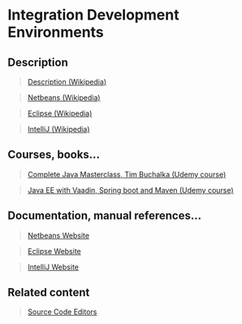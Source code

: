 # Integration Development Environments

## Description

>[Description (Wikipedia)](https://en.wikipedia.org/wiki/Integrated_development_environment)

>[Netbeans (Wikipedia)](https://en.wikipedia.org/wiki/NetBeans)

>[Eclipse (Wikipedia)](https://en.wikipedia.org/wiki/Eclipse_(software))

>[IntelliJ (Wikipedia)](https://en.wikipedia.org/wiki/IntelliJ_IDEA)

## Courses, books...

>[Complete Java Masterclass, Tim Buchalka (Udemy course)](../complete-java-masterclass/cjm.md)

>[Java EE with Vaadin, Spring boot and Maven (Udemy course)](../java-ee-with-vaadin-spring-boot-and-maven/jewvsbam.md)

## Documentation, manual references...

>[Netbeans Website](https://netbeans.org/)

>[Eclipse Website](https://eclipse.org/ide/)

>[IntelliJ Website](https://www.jetbrains.com/idea/)

## Related content

>[Source Code Editors](subjects/source-code-editors.md)

